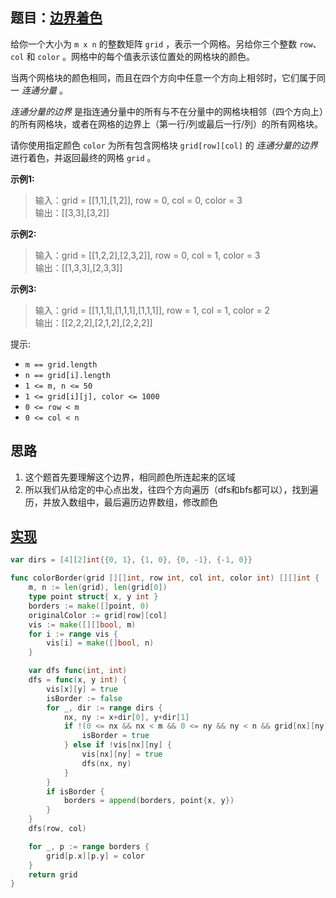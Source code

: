## 题目：[边界着色](https://leetcode-cn.com/problems/coloring-a-border/)

给你一个大小为 `m x n` 的整数矩阵 `grid` ，表示一个网格。另给你三个整数 `row`、`col` 和 `color` 。网格中的每个值表示该位置处的网格块的颜色。

当两个网格块的颜色相同，而且在四个方向中任意一个方向上相邻时，它们属于同一 *连通分量* 。

*连通分量的边界* 是指连通分量中的所有与不在分量中的网格块相邻（四个方向上）的所有网格块，或者在网格的边界上（第一行/列或最后一行/列）的所有网格块。

请你使用指定颜色 `color` 为所有包含网格块 `grid[row][col]` 的 *连通分量的边界* 进行着色，并返回最终的网格 `grid` 。

**示例1:**
>输入：grid = [[1,1],[1,2]], row = 0, col = 0, color = 3  
>输出：[[3,3],[3,2]]

**示例2:**
>输入：grid = [[1,2,2],[2,3,2]], row = 0, col = 1, color = 3  
>输出：[[1,3,3],[2,3,3]]

**示例3:**
>输入：grid = [[1,1,1],[1,1,1],[1,1,1]], row = 1, col = 1, color = 2  
输出：[[2,2,2],[2,1,2],[2,2,2]]
 
提示:
* `m == grid.length`
* `n == grid[i].length`
* `1 <= m, n <= 50`
* `1 <= grid[i][j], color <= 1000`
* `0 <= row < m`
* `0 <= col < n`
 
## 思路
1. 这个题首先要理解这个边界，相同颜色所连起来的区域
2. 所以我们从给定的中心点出发，往四个方向遍历（dfs和bfs都可以），找到遍历，并放入数组中，最后遍历边界数组，修改颜色

## [实现](https://github.com/mzmuer/leetcode/blob/master/question1034/answer_test.go)
```go
var dirs = [4][2]int{{0, 1}, {1, 0}, {0, -1}, {-1, 0}}

func colorBorder(grid [][]int, row int, col int, color int) [][]int {
	m, n := len(grid), len(grid[0])
	type point struct{ x, y int }
	borders := make([]point, 0)
	originalColor := grid[row][col]
	vis := make([][]bool, m)
	for i := range vis {
		vis[i] = make([]bool, n)
	}

	var dfs func(int, int)
	dfs = func(x, y int) {
		vis[x][y] = true
		isBorder := false
		for _, dir := range dirs {
			nx, ny := x+dir[0], y+dir[1]
			if !(0 <= nx && nx < m && 0 <= ny && ny < n && grid[nx][ny] == originalColor) {
				isBorder = true
			} else if !vis[nx][ny] {
				vis[nx][ny] = true
				dfs(nx, ny)
			}
		}
		if isBorder {
			borders = append(borders, point{x, y})
		}
	}
	dfs(row, col)

	for _, p := range borders {
		grid[p.x][p.y] = color
	}
	return grid
}
```